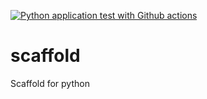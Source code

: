 [![Python application test with Github actions](https://github.com/SachinDurge/scaffold/actions/workflows/main.yml/badge.svg)](https://github.com/SachinDurge/scaffold/actions/workflows/main.yml)

# scaffold
Scaffold for python
